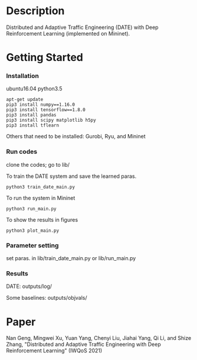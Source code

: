# Description
Distributed and Adaptive Traffic Engineering (DATE) with Deep Reinforcement Learning (implemented on Mininet). 

# Getting Started
### Installation
ubuntu16.04 python3.5
```
apt-get update
pip3 install numpy==1.16.0
pip3 install tensorflow==1.8.0
pip3 install pandas
pip3 install scipy matplotlib h5py
pip3 install tflearn
```
Others that need to be installed: Gurobi, Ryu, and Mininet
### Run codes
clone the codes; go to lib/

To train the DATE system and save the learned paras.
```
python3 train_date_main.py
```

To run the system in Mininet
```
python3 run_main.py
```

To show the results in figures
```
python3 plot_main.py
```

### Parameter setting
set paras. in lib/train_date_main.py or lib/run_main.py

### Results
DATE: outputs/log/

Some baselines: outputs/objvals/

# Paper
Nan Geng, Mingwei Xu, Yuan Yang, Chenyi Liu, Jiahai Yang, Qi Li, and Shize Zhang, "Distributed and Adaptive Traffic Engineering with Deep Reinforcement Learning" (IWQoS 2021)



